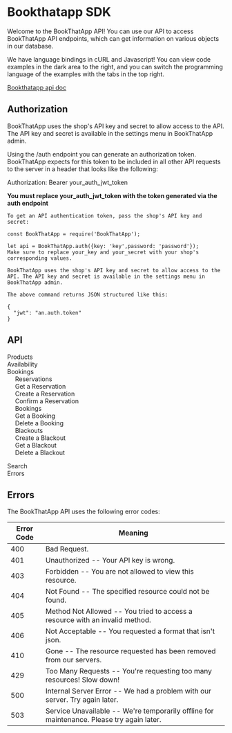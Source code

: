 # Bookthatapp SDK

Welcome to the BookThatApp API! You can use our API to access BookThatApp API endpoints, which can get information on various objects in our database.

We have language bindings in cURL and Javascript! You can view code examples in the dark area to the right, and you can switch the programming language of the examples with the tabs in the top right.


[Bookthatapp api doc](https://www.bookthatapp.com/docs/api/v1/index.html)


## Authorization

BookThatApp uses the shop's API key and secret to allow access to the API. The API key and secret is available in the settings menu in BookThatApp admin.

Using the /auth endpoint you can generate an authorization token. BookThatApp expects for this token to be included in all other API requests to the server in a header that looks like the following:

Authorization: Bearer your_auth_jwt_token

**You must replace your_auth_jwt_token with the token generated via the auth endpoint**

```
To get an API authentication token, pass the shop's API key and secret:

const BookThatApp = require('BookThatApp');

let api = BookThatApp.auth({key: 'key',password: 'password'});
Make sure to replace your_key and your_secret with your shop's corresponding values.

BookThatApp uses the shop's API key and secret to allow access to the API. The API key and secret is available in the settings menu in BookThatApp admin.

The above command returns JSON structured like this:

{
  "jwt": "an.auth.token"
}
```

## API

<div id="toc" class="toc-list-h1">          
          <li>
            <a href="#products" class="toc-h1 toc-link" data-title="Products">Products</a>
              <ul class="toc-list-h2" style="display: none;">
                  <li>
                    <a href="#get-all-products" class="toc-h2 toc-link" data-title="Get All Products">Get All Products</a>
                  </li>
                  <li>
                    <a href="#get-a-specific-product" class="toc-h2 toc-link" data-title="Get a Specific Product">Get a Specific Product</a>
                  </li>
              </ul>
          </li>
          <li>
            <a href="#availability" class="toc-h1 toc-link" data-title="Availability">Availability</a>
              <ul class="toc-list-h2" style="display: none;">
                  <li>
                    <a href="#frames" class="toc-h2 toc-link" data-title="Frames">Frames</a>
                  </li>
              </ul>
          </li>
          <li>
            <a href="#bookings" class="toc-h1 toc-link active-parent" data-title="Bookings">Bookings</a>
              <ul class="toc-list-h2 active" style="display: block;">
                  <li>
                    <a href="#reservations" class="toc-h2 toc-link" data-title="Reservations">Reservations</a>
                  </li>
                  <li>
                    <a href="#get-a-reservation" class="toc-h2 toc-link" data-title="Get a Reservation">Get a Reservation</a>
                  </li>
                  <li>
                    <a href="#create-a-reservation" class="toc-h2 toc-link" data-title="Create a Reservation">Create a Reservation</a>
                  </li>
                  <li>
                    <a href="#confirm-a-reservation" class="toc-h2 toc-link" data-title="Confirm a Reservation">Confirm a Reservation</a>
                  </li>
                  <li>
                    <a href="#bookings-2" class="toc-h2 toc-link" data-title="Bookings">Bookings</a>
                  </li>
                  <li>
                    <a href="#get-a-booking" class="toc-h2 toc-link" data-title="Get a Booking">Get a Booking</a>
                  </li>
                  <li>
                    <a href="#delete-a-booking" class="toc-h2 toc-link" data-title="Delete a Booking">Delete a Booking</a>
                  </li>
                  <li>
                    <a href="#blackouts" class="toc-h2 toc-link" data-title="Blackouts">Blackouts</a>
                  </li>
                  <li>
                    <a href="#create-a-blackout" class="toc-h2 toc-link active" data-title="Create a Blackout">Create a Blackout</a>
                  </li>
                  <li>
                    <a href="#get-a-blackout" class="toc-h2 toc-link" data-title="Get a Blackout">Get a Blackout</a>
                  </li>
                  <li>
                    <a href="#delete-a-blackout" class="toc-h2 toc-link" data-title="Delete a Blackout">Delete a Blackout</a>
                  </li>
              </ul>
          </li>
          <li>
            <a href="#search" class="toc-h1 toc-link" data-title="Search">Search</a>
              <ul class="toc-list-h2" style="display: none;">
                  <li>
                    <a href="#get-products" class="toc-h2 toc-link" data-title="Get Products">Get Products</a>
                  </li>
              </ul>
          </li>
          <li>
            <a href="#errors" class="toc-h1 toc-link" data-title="Errors">Errors</a>
          </li>
      </div>

## Errors

<p>The BookThatApp API uses the following error codes:</p>
 
<table><thead>
<tr>
<th>Error Code</th>
<th>Meaning</th>
</tr>
</thead><tbody>
<tr>
<td>400</td>
<td>Bad Request.</td>
</tr>
<tr>
<td>401</td>
<td>Unauthorized -- Your API key is wrong.</td>
</tr>
<tr>
<td>403</td>
<td>Forbidden -- You are not allowed to view this resource.</td>
</tr>
<tr>
<td>404</td>
<td>Not Found -- The specified resource could not be found.</td>
</tr>
<tr>
<td>405</td>
<td>Method Not Allowed -- You tried to access a resource with an invalid method.</td>
</tr>
<tr>
<td>406</td>
<td>Not Acceptable -- You requested a format that isn't json.</td>
</tr>
<tr>
<td>410</td>
<td>Gone -- The resource requested has been removed from our servers.</td>
</tr>
<tr>
<td>429</td>
<td>Too Many Requests -- You're requesting too many resources! Slow down!</td>
</tr>
<tr>
<td>500</td>
<td>Internal Server Error -- We had a problem with our server. Try again later.</td>
</tr>
<tr>
<td>503</td>
<td>Service Unavailable -- We're temporarily offline for maintenance. Please try again later.</td>
</tr>
</tbody></table>
